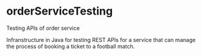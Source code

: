 # orderServiceTesting
Testing APIs of order service

Infranstructure in Java for testing REST APIs for a service that can manage the process of booking a ticket to a football match.
